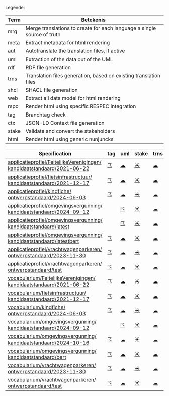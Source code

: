Legende:

| Term | Betekenis |
| --- | --- |
| mrg | Merge translations to create for each language a single source of truth |
| meta | Extract metadata for html rendering |
| aut | Autotranslate the translation files, if active |
| uml | Extraction of the data out of the UML |
| rdf | RDF file generation |
| trns | Translation files generation, based on existing translation files |
| shcl | SHACL file generation |
| web | Extract all data model for html rendering  |
| rspc | Render html using specific RESPEC integration  |
| tag | Branchtag check |
| ctx | JSON-LD Context file generation |
| stake | Validate and convert the stakeholders |
| html | Render html using generic nunjuncks |

| Specification | tag | uml | stake | trns | aut  | mrg | web | meta | html | rspc| ctx | rdf | shcl |
| --- | --- | --- | --- | --- | --- | --- | --- | --- | --- | --- | --- | --- | --- |
| [applicatieprofiel/FeitelijkeVerenigingen/ kandidaatstandaard/2021-06-22](/report4/doc/applicatieprofiel/FeitelijkeVerenigingen/kandidaatstandaard/2021-06-22) | [&#9736;](/report4/doc/applicatieprofiel/FeitelijkeVerenigingen/kandidaatstandaard/2021-06-22/branchtag.report.md)| [&#9729;](/report4/doc/applicatieprofiel/FeitelijkeVerenigingen/kandidaatstandaard/2021-06-22/oslo-converter-ea.report.md)| [&#9728;](/report4/doc/applicatieprofiel/FeitelijkeVerenigingen/kandidaatstandaard/2021-06-22/oslo-stakeholders-converter.report.md)| [&#9729;](/report4/doc/applicatieprofiel/FeitelijkeVerenigingen/kandidaatstandaard/2021-06-22/translate.report.md)| [&#9728;](/report4/doc/applicatieprofiel/FeitelijkeVerenigingen/kandidaatstandaard/2021-06-22/autotranslate.report.md)| [&#9728;](/report4/doc/applicatieprofiel/FeitelijkeVerenigingen/kandidaatstandaard/2021-06-22/merge.report.md)| [&#9728;](/report4/doc/applicatieprofiel/FeitelijkeVerenigingen/kandidaatstandaard/2021-06-22/generator-webuniversum-json.report.md)| [&#9728;](/report4/doc/applicatieprofiel/FeitelijkeVerenigingen/kandidaatstandaard/2021-06-22/metadata.report.md)| [&#9728;](/report4/doc/applicatieprofiel/FeitelijkeVerenigingen/kandidaatstandaard/2021-06-22/generator-html.report.md)| [&#9728;](/report4/doc/applicatieprofiel/FeitelijkeVerenigingen/kandidaatstandaard/2021-06-22/generator-respec.report.md)| [&#9736;](/report4/doc/applicatieprofiel/FeitelijkeVerenigingen/kandidaatstandaard/2021-06-22/generator-jsonld-context.report.md)| | [&#9736;](/report4/doc/applicatieprofiel/FeitelijkeVerenigingen/kandidaatstandaard/2021-06-22/generator-shacl.report.md)|
| [applicatieprofiel/fietsinfrastructuur/ kandidaatstandaard/2021-12-17](/report4/doc/applicatieprofiel/fietsinfrastructuur/kandidaatstandaard/2021-12-17) | [&#9736;](/report4/doc/applicatieprofiel/fietsinfrastructuur/kandidaatstandaard/2021-12-17/branchtag.report.md)| [&#9729;](/report4/doc/applicatieprofiel/fietsinfrastructuur/kandidaatstandaard/2021-12-17/oslo-converter-ea.report.md)| [&#9728;](/report4/doc/applicatieprofiel/fietsinfrastructuur/kandidaatstandaard/2021-12-17/oslo-stakeholders-converter.report.md)| [&#9729;](/report4/doc/applicatieprofiel/fietsinfrastructuur/kandidaatstandaard/2021-12-17/translate.report.md)| [&#9728;](/report4/doc/applicatieprofiel/fietsinfrastructuur/kandidaatstandaard/2021-12-17/autotranslate.report.md)| [&#9728;](/report4/doc/applicatieprofiel/fietsinfrastructuur/kandidaatstandaard/2021-12-17/merge.report.md)| [&#9728;](/report4/doc/applicatieprofiel/fietsinfrastructuur/kandidaatstandaard/2021-12-17/generator-webuniversum-json.report.md)| [&#9728;](/report4/doc/applicatieprofiel/fietsinfrastructuur/kandidaatstandaard/2021-12-17/metadata.report.md)| [&#9728;](/report4/doc/applicatieprofiel/fietsinfrastructuur/kandidaatstandaard/2021-12-17/generator-html.report.md)| [&#9728;](/report4/doc/applicatieprofiel/fietsinfrastructuur/kandidaatstandaard/2021-12-17/generator-respec.report.md)| [&#9736;](/report4/doc/applicatieprofiel/fietsinfrastructuur/kandidaatstandaard/2021-12-17/generator-jsonld-context.report.md)| | [&#9728;](/report4/doc/applicatieprofiel/fietsinfrastructuur/kandidaatstandaard/2021-12-17/generator-shacl.report.md)|
| [applicatieprofiel/kindfiche/ ontwerpstandaard/2024-06-03](/report4/doc/applicatieprofiel/kindfiche/ontwerpstandaard/2024-06-03) | [&#9736;](/report4/doc/applicatieprofiel/kindfiche/ontwerpstandaard/2024-06-03/branchtag.report.md)| [&#9729;](/report4/doc/applicatieprofiel/kindfiche/ontwerpstandaard/2024-06-03/oslo-converter-ea.report.md)| [&#9728;](/report4/doc/applicatieprofiel/kindfiche/ontwerpstandaard/2024-06-03/oslo-stakeholders-converter.report.md)| [&#9729;](/report4/doc/applicatieprofiel/kindfiche/ontwerpstandaard/2024-06-03/translate.report.md)| [&#9728;](/report4/doc/applicatieprofiel/kindfiche/ontwerpstandaard/2024-06-03/autotranslate.report.md)| [&#9728;](/report4/doc/applicatieprofiel/kindfiche/ontwerpstandaard/2024-06-03/merge.report.md)| [&#9728;](/report4/doc/applicatieprofiel/kindfiche/ontwerpstandaard/2024-06-03/generator-webuniversum-json.report.md)| [&#9728;](/report4/doc/applicatieprofiel/kindfiche/ontwerpstandaard/2024-06-03/metadata.report.md)| [&#9728;](/report4/doc/applicatieprofiel/kindfiche/ontwerpstandaard/2024-06-03/generator-html.report.md)| [&#9736;](/report4/doc/applicatieprofiel/kindfiche/ontwerpstandaard/2024-06-03/generator-respec.report.md)| [&#9736;](/report4/doc/applicatieprofiel/kindfiche/ontwerpstandaard/2024-06-03/generator-jsonld-context.report.md)| | [&#9736;](/report4/doc/applicatieprofiel/kindfiche/ontwerpstandaard/2024-06-03/generator-shacl.report.md)|
| [applicatieprofiel/omgevingsvergunning/ kandidaatstandaard/2024-09-12](/report4/doc/applicatieprofiel/omgevingsvergunning/kandidaatstandaard/2024-09-12) | | [&#9736;](/report4/doc/applicatieprofiel/omgevingsvergunning/kandidaatstandaard/2024-09-12/oslo-converter-ea.report.md)| [&#9728;](/report4/doc/applicatieprofiel/omgevingsvergunning/kandidaatstandaard/2024-09-12/oslo-stakeholders-converter.report.md)| [&#9729;](/report4/doc/applicatieprofiel/omgevingsvergunning/kandidaatstandaard/2024-09-12/translate.report.md)| [&#9728;](/report4/doc/applicatieprofiel/omgevingsvergunning/kandidaatstandaard/2024-09-12/autotranslate.report.md)| [&#9728;](/report4/doc/applicatieprofiel/omgevingsvergunning/kandidaatstandaard/2024-09-12/merge.report.md)| [&#9736;](/report4/doc/applicatieprofiel/omgevingsvergunning/kandidaatstandaard/2024-09-12/generator-webuniversum-json.report.md)| [&#9728;](/report4/doc/applicatieprofiel/omgevingsvergunning/kandidaatstandaard/2024-09-12/metadata.report.md)| [&#9736;](/report4/doc/applicatieprofiel/omgevingsvergunning/kandidaatstandaard/2024-09-12/generator-html.report.md)| [&#9728;](/report4/doc/applicatieprofiel/omgevingsvergunning/kandidaatstandaard/2024-09-12/generator-respec.report.md)| [&#9728;](/report4/doc/applicatieprofiel/omgevingsvergunning/kandidaatstandaard/2024-09-12/generator-jsonld-context.report.md)| | [&#9728;](/report4/doc/applicatieprofiel/omgevingsvergunning/kandidaatstandaard/2024-09-12/generator-shacl.report.md)|
| [applicatieprofiel/omgevingsvergunning/ kandidaatstandaard/latest](/report4/doc/applicatieprofiel/omgevingsvergunning/kandidaatstandaard/latest) | | [&#9736;](/report4/doc/applicatieprofiel/omgevingsvergunning/kandidaatstandaard/latest/oslo-converter-ea.report.md)| [&#9728;](/report4/doc/applicatieprofiel/omgevingsvergunning/kandidaatstandaard/latest/oslo-stakeholders-converter.report.md)| [&#9729;](/report4/doc/applicatieprofiel/omgevingsvergunning/kandidaatstandaard/latest/translate.report.md)| [&#9728;](/report4/doc/applicatieprofiel/omgevingsvergunning/kandidaatstandaard/latest/autotranslate.report.md)| [&#9728;](/report4/doc/applicatieprofiel/omgevingsvergunning/kandidaatstandaard/latest/merge.report.md)| [&#9736;](/report4/doc/applicatieprofiel/omgevingsvergunning/kandidaatstandaard/latest/generator-webuniversum-json.report.md)| [&#9728;](/report4/doc/applicatieprofiel/omgevingsvergunning/kandidaatstandaard/latest/metadata.report.md)| [&#9736;](/report4/doc/applicatieprofiel/omgevingsvergunning/kandidaatstandaard/latest/generator-html.report.md)| [&#9728;](/report4/doc/applicatieprofiel/omgevingsvergunning/kandidaatstandaard/latest/generator-respec.report.md)| [&#9728;](/report4/doc/applicatieprofiel/omgevingsvergunning/kandidaatstandaard/latest/generator-jsonld-context.report.md)| | [&#9728;](/report4/doc/applicatieprofiel/omgevingsvergunning/kandidaatstandaard/latest/generator-shacl.report.md)|
| [applicatieprofiel/omgevingsvergunning/ kandidaatstandaard/latestbert](/report4/doc/applicatieprofiel/omgevingsvergunning/kandidaatstandaard/latestbert) | [&#9736;](/report4/doc/applicatieprofiel/omgevingsvergunning/kandidaatstandaard/latestbert/branchtag.report.md)| [&#9729;](/report4/doc/applicatieprofiel/omgevingsvergunning/kandidaatstandaard/latestbert/oslo-converter-ea.report.md)| [&#9728;](/report4/doc/applicatieprofiel/omgevingsvergunning/kandidaatstandaard/latestbert/oslo-stakeholders-converter.report.md)| [&#9729;](/report4/doc/applicatieprofiel/omgevingsvergunning/kandidaatstandaard/latestbert/translate.report.md)| [&#9728;](/report4/doc/applicatieprofiel/omgevingsvergunning/kandidaatstandaard/latestbert/autotranslate.report.md)| [&#9728;](/report4/doc/applicatieprofiel/omgevingsvergunning/kandidaatstandaard/latestbert/merge.report.md)| [&#9728;](/report4/doc/applicatieprofiel/omgevingsvergunning/kandidaatstandaard/latestbert/generator-webuniversum-json.report.md)| [&#9728;](/report4/doc/applicatieprofiel/omgevingsvergunning/kandidaatstandaard/latestbert/metadata.report.md)| [&#9728;](/report4/doc/applicatieprofiel/omgevingsvergunning/kandidaatstandaard/latestbert/generator-html.report.md)| [&#9728;](/report4/doc/applicatieprofiel/omgevingsvergunning/kandidaatstandaard/latestbert/generator-respec.report.md)| [&#9736;](/report4/doc/applicatieprofiel/omgevingsvergunning/kandidaatstandaard/latestbert/generator-jsonld-context.report.md)| | [&#9736;](/report4/doc/applicatieprofiel/omgevingsvergunning/kandidaatstandaard/latestbert/generator-shacl.report.md)|
| [applicatieprofiel/vrachtwagenparkeren/ ontwerpstandaard/2023-11-30](/report4/doc/applicatieprofiel/vrachtwagenparkeren/ontwerpstandaard/2023-11-30) | [&#9736;](/report4/doc/applicatieprofiel/vrachtwagenparkeren/ontwerpstandaard/2023-11-30/branchtag.report.md)| [&#9729;](/report4/doc/applicatieprofiel/vrachtwagenparkeren/ontwerpstandaard/2023-11-30/oslo-converter-ea.report.md)| [&#9728;](/report4/doc/applicatieprofiel/vrachtwagenparkeren/ontwerpstandaard/2023-11-30/oslo-stakeholders-converter.report.md)| [&#9729;](/report4/doc/applicatieprofiel/vrachtwagenparkeren/ontwerpstandaard/2023-11-30/translate.report.md)| [&#9728;](/report4/doc/applicatieprofiel/vrachtwagenparkeren/ontwerpstandaard/2023-11-30/autotranslate.report.md)| [&#9728;](/report4/doc/applicatieprofiel/vrachtwagenparkeren/ontwerpstandaard/2023-11-30/merge.report.md)| [&#9728;](/report4/doc/applicatieprofiel/vrachtwagenparkeren/ontwerpstandaard/2023-11-30/generator-webuniversum-json.report.md)| [&#9729;](/report4/doc/applicatieprofiel/vrachtwagenparkeren/ontwerpstandaard/2023-11-30/metadata.report.md)| [&#9728;](/report4/doc/applicatieprofiel/vrachtwagenparkeren/ontwerpstandaard/2023-11-30/generator-html.report.md)| [&#9736;](/report4/doc/applicatieprofiel/vrachtwagenparkeren/ontwerpstandaard/2023-11-30/generator-respec.report.md)| [&#9736;](/report4/doc/applicatieprofiel/vrachtwagenparkeren/ontwerpstandaard/2023-11-30/generator-jsonld-context.report.md)| | [&#9736;](/report4/doc/applicatieprofiel/vrachtwagenparkeren/ontwerpstandaard/2023-11-30/generator-shacl.report.md)|
| [applicatieprofiel/vrachtwagenparkeren/ ontwerpstandaard/test](/report4/doc/applicatieprofiel/vrachtwagenparkeren/ontwerpstandaard/test) | [&#9736;](/report4/doc/applicatieprofiel/vrachtwagenparkeren/ontwerpstandaard/test/branchtag.report.md)| [&#9729;](/report4/doc/applicatieprofiel/vrachtwagenparkeren/ontwerpstandaard/test/oslo-converter-ea.report.md)| [&#9728;](/report4/doc/applicatieprofiel/vrachtwagenparkeren/ontwerpstandaard/test/oslo-stakeholders-converter.report.md)| [&#9729;](/report4/doc/applicatieprofiel/vrachtwagenparkeren/ontwerpstandaard/test/translate.report.md)| [&#9728;](/report4/doc/applicatieprofiel/vrachtwagenparkeren/ontwerpstandaard/test/autotranslate.report.md)| [&#9728;](/report4/doc/applicatieprofiel/vrachtwagenparkeren/ontwerpstandaard/test/merge.report.md)| [&#9728;](/report4/doc/applicatieprofiel/vrachtwagenparkeren/ontwerpstandaard/test/generator-webuniversum-json.report.md)| [&#9729;](/report4/doc/applicatieprofiel/vrachtwagenparkeren/ontwerpstandaard/test/metadata.report.md)| [&#9728;](/report4/doc/applicatieprofiel/vrachtwagenparkeren/ontwerpstandaard/test/generator-html.report.md)| [&#9736;](/report4/doc/applicatieprofiel/vrachtwagenparkeren/ontwerpstandaard/test/generator-respec.report.md)| [&#9736;](/report4/doc/applicatieprofiel/vrachtwagenparkeren/ontwerpstandaard/test/generator-jsonld-context.report.md)| | [&#9736;](/report4/doc/applicatieprofiel/vrachtwagenparkeren/ontwerpstandaard/test/generator-shacl.report.md)|
| [vocabularium/FeitelijkeVerenigingen/ kandidaatstandaard/2021-06-22](/report4/doc/vocabularium/FeitelijkeVerenigingen/kandidaatstandaard/2021-06-22) | [&#9736;](/report4/doc/vocabularium/FeitelijkeVerenigingen/kandidaatstandaard/2021-06-22/branchtag.report.md)| [&#9729;](/report4/doc/vocabularium/FeitelijkeVerenigingen/kandidaatstandaard/2021-06-22/oslo-converter-ea.report.md)| [&#9728;](/report4/doc/vocabularium/FeitelijkeVerenigingen/kandidaatstandaard/2021-06-22/oslo-stakeholders-converter.report.md)| [&#9729;](/report4/doc/vocabularium/FeitelijkeVerenigingen/kandidaatstandaard/2021-06-22/translate.report.md)| [&#9728;](/report4/doc/vocabularium/FeitelijkeVerenigingen/kandidaatstandaard/2021-06-22/autotranslate.report.md)| [&#9728;](/report4/doc/vocabularium/FeitelijkeVerenigingen/kandidaatstandaard/2021-06-22/merge.report.md)| [&#9728;](/report4/doc/vocabularium/FeitelijkeVerenigingen/kandidaatstandaard/2021-06-22/generator-webuniversum-json.report.md)| [&#9728;](/report4/doc/vocabularium/FeitelijkeVerenigingen/kandidaatstandaard/2021-06-22/metadata.report.md)| [&#9728;](/report4/doc/vocabularium/FeitelijkeVerenigingen/kandidaatstandaard/2021-06-22/generator-html.report.md)| [&#9728;](/report4/doc/vocabularium/FeitelijkeVerenigingen/kandidaatstandaard/2021-06-22/generator-respec.report.md)| | [&#9728;](/report4/doc/vocabularium/FeitelijkeVerenigingen/kandidaatstandaard/2021-06-22/generator-rdf.report.md)| |
| [vocabularium/fietsinfrastructuur/ kandidaatstandaard/2021-12-17](/report4/doc/vocabularium/fietsinfrastructuur/kandidaatstandaard/2021-12-17) | [&#9736;](/report4/doc/vocabularium/fietsinfrastructuur/kandidaatstandaard/2021-12-17/branchtag.report.md)| [&#9729;](/report4/doc/vocabularium/fietsinfrastructuur/kandidaatstandaard/2021-12-17/oslo-converter-ea.report.md)| [&#9728;](/report4/doc/vocabularium/fietsinfrastructuur/kandidaatstandaard/2021-12-17/oslo-stakeholders-converter.report.md)| [&#9729;](/report4/doc/vocabularium/fietsinfrastructuur/kandidaatstandaard/2021-12-17/translate.report.md)| [&#9728;](/report4/doc/vocabularium/fietsinfrastructuur/kandidaatstandaard/2021-12-17/autotranslate.report.md)| [&#9728;](/report4/doc/vocabularium/fietsinfrastructuur/kandidaatstandaard/2021-12-17/merge.report.md)| [&#9728;](/report4/doc/vocabularium/fietsinfrastructuur/kandidaatstandaard/2021-12-17/generator-webuniversum-json.report.md)| [&#9728;](/report4/doc/vocabularium/fietsinfrastructuur/kandidaatstandaard/2021-12-17/metadata.report.md)| [&#9728;](/report4/doc/vocabularium/fietsinfrastructuur/kandidaatstandaard/2021-12-17/generator-html.report.md)| [&#9728;](/report4/doc/vocabularium/fietsinfrastructuur/kandidaatstandaard/2021-12-17/generator-respec.report.md)| | [&#9728;](/report4/doc/vocabularium/fietsinfrastructuur/kandidaatstandaard/2021-12-17/generator-rdf.report.md)| |
| [vocabularium/kindfiche/ ontwerpstandaard/2024-06-03](/report4/doc/vocabularium/kindfiche/ontwerpstandaard/2024-06-03) | [&#9736;](/report4/doc/vocabularium/kindfiche/ontwerpstandaard/2024-06-03/branchtag.report.md)| [&#9729;](/report4/doc/vocabularium/kindfiche/ontwerpstandaard/2024-06-03/oslo-converter-ea.report.md)| [&#9728;](/report4/doc/vocabularium/kindfiche/ontwerpstandaard/2024-06-03/oslo-stakeholders-converter.report.md)| [&#9729;](/report4/doc/vocabularium/kindfiche/ontwerpstandaard/2024-06-03/translate.report.md)| [&#9728;](/report4/doc/vocabularium/kindfiche/ontwerpstandaard/2024-06-03/autotranslate.report.md)| [&#9728;](/report4/doc/vocabularium/kindfiche/ontwerpstandaard/2024-06-03/merge.report.md)| [&#9728;](/report4/doc/vocabularium/kindfiche/ontwerpstandaard/2024-06-03/generator-webuniversum-json.report.md)| [&#9728;](/report4/doc/vocabularium/kindfiche/ontwerpstandaard/2024-06-03/metadata.report.md)| [&#9728;](/report4/doc/vocabularium/kindfiche/ontwerpstandaard/2024-06-03/generator-html.report.md)| [&#9728;](/report4/doc/vocabularium/kindfiche/ontwerpstandaard/2024-06-03/generator-respec.report.md)| | [&#9728;](/report4/doc/vocabularium/kindfiche/ontwerpstandaard/2024-06-03/generator-rdf.report.md)| |
| [vocabularium/omgevingsvergunning/ kandidaatstandaard/2024-09-12](/report4/doc/vocabularium/omgevingsvergunning/kandidaatstandaard/2024-09-12) | | [&#9736;](/report4/doc/vocabularium/omgevingsvergunning/kandidaatstandaard/2024-09-12/oslo-converter-ea.report.md)| [&#9728;](/report4/doc/vocabularium/omgevingsvergunning/kandidaatstandaard/2024-09-12/oslo-stakeholders-converter.report.md)| [&#9729;](/report4/doc/vocabularium/omgevingsvergunning/kandidaatstandaard/2024-09-12/translate.report.md)| [&#9728;](/report4/doc/vocabularium/omgevingsvergunning/kandidaatstandaard/2024-09-12/autotranslate.report.md)| [&#9728;](/report4/doc/vocabularium/omgevingsvergunning/kandidaatstandaard/2024-09-12/merge.report.md)| [&#9736;](/report4/doc/vocabularium/omgevingsvergunning/kandidaatstandaard/2024-09-12/generator-webuniversum-json.report.md)| [&#9728;](/report4/doc/vocabularium/omgevingsvergunning/kandidaatstandaard/2024-09-12/metadata.report.md)| [&#9736;](/report4/doc/vocabularium/omgevingsvergunning/kandidaatstandaard/2024-09-12/generator-html.report.md)| [&#9728;](/report4/doc/vocabularium/omgevingsvergunning/kandidaatstandaard/2024-09-12/generator-respec.report.md)| | [&#9736;](/report4/doc/vocabularium/omgevingsvergunning/kandidaatstandaard/2024-09-12/generator-rdf.report.md)| |
| [vocabularium/omgevingsvergunning/ kandidaatstandaard/2024-10-16](/report4/doc/vocabularium/omgevingsvergunning/kandidaatstandaard/2024-10-16) | [&#9736;](/report4/doc/vocabularium/omgevingsvergunning/kandidaatstandaard/2024-10-16/branchtag.report.md)| [&#9729;](/report4/doc/vocabularium/omgevingsvergunning/kandidaatstandaard/2024-10-16/oslo-converter-ea.report.md)| [&#9728;](/report4/doc/vocabularium/omgevingsvergunning/kandidaatstandaard/2024-10-16/oslo-stakeholders-converter.report.md)| [&#9729;](/report4/doc/vocabularium/omgevingsvergunning/kandidaatstandaard/2024-10-16/translate.report.md)| [&#9728;](/report4/doc/vocabularium/omgevingsvergunning/kandidaatstandaard/2024-10-16/autotranslate.report.md)| [&#9728;](/report4/doc/vocabularium/omgevingsvergunning/kandidaatstandaard/2024-10-16/merge.report.md)| [&#9728;](/report4/doc/vocabularium/omgevingsvergunning/kandidaatstandaard/2024-10-16/generator-webuniversum-json.report.md)| [&#9728;](/report4/doc/vocabularium/omgevingsvergunning/kandidaatstandaard/2024-10-16/metadata.report.md)| [&#9728;](/report4/doc/vocabularium/omgevingsvergunning/kandidaatstandaard/2024-10-16/generator-html.report.md)| [&#9728;](/report4/doc/vocabularium/omgevingsvergunning/kandidaatstandaard/2024-10-16/generator-respec.report.md)| | [&#9728;](/report4/doc/vocabularium/omgevingsvergunning/kandidaatstandaard/2024-10-16/generator-rdf.report.md)| |
| [vocabularium/omgevingsvergunning/ kandidaatstandaard/bert](/report4/doc/vocabularium/omgevingsvergunning/kandidaatstandaard/bert) | [&#9736;](/report4/doc/vocabularium/omgevingsvergunning/kandidaatstandaard/bert/branchtag.report.md)| [&#9729;](/report4/doc/vocabularium/omgevingsvergunning/kandidaatstandaard/bert/oslo-converter-ea.report.md)| [&#9728;](/report4/doc/vocabularium/omgevingsvergunning/kandidaatstandaard/bert/oslo-stakeholders-converter.report.md)| [&#9729;](/report4/doc/vocabularium/omgevingsvergunning/kandidaatstandaard/bert/translate.report.md)| [&#9728;](/report4/doc/vocabularium/omgevingsvergunning/kandidaatstandaard/bert/autotranslate.report.md)| [&#9728;](/report4/doc/vocabularium/omgevingsvergunning/kandidaatstandaard/bert/merge.report.md)| [&#9728;](/report4/doc/vocabularium/omgevingsvergunning/kandidaatstandaard/bert/generator-webuniversum-json.report.md)| [&#9728;](/report4/doc/vocabularium/omgevingsvergunning/kandidaatstandaard/bert/metadata.report.md)| [&#9736;](/report4/doc/vocabularium/omgevingsvergunning/kandidaatstandaard/bert/generator-html.report.md)| [&#9728;](/report4/doc/vocabularium/omgevingsvergunning/kandidaatstandaard/bert/generator-respec.report.md)| | [&#9728;](/report4/doc/vocabularium/omgevingsvergunning/kandidaatstandaard/bert/generator-rdf.report.md)| |
| [vocabularium/vrachtwagenparkeren/ ontwerpstandaard/2023-11-30](/report4/doc/vocabularium/vrachtwagenparkeren/ontwerpstandaard/2023-11-30) | [&#9736;](/report4/doc/vocabularium/vrachtwagenparkeren/ontwerpstandaard/2023-11-30/branchtag.report.md)| [&#9729;](/report4/doc/vocabularium/vrachtwagenparkeren/ontwerpstandaard/2023-11-30/oslo-converter-ea.report.md)| [&#9728;](/report4/doc/vocabularium/vrachtwagenparkeren/ontwerpstandaard/2023-11-30/oslo-stakeholders-converter.report.md)| [&#9729;](/report4/doc/vocabularium/vrachtwagenparkeren/ontwerpstandaard/2023-11-30/translate.report.md)| [&#9728;](/report4/doc/vocabularium/vrachtwagenparkeren/ontwerpstandaard/2023-11-30/autotranslate.report.md)| [&#9728;](/report4/doc/vocabularium/vrachtwagenparkeren/ontwerpstandaard/2023-11-30/merge.report.md)| [&#9728;](/report4/doc/vocabularium/vrachtwagenparkeren/ontwerpstandaard/2023-11-30/generator-webuniversum-json.report.md)| [&#9729;](/report4/doc/vocabularium/vrachtwagenparkeren/ontwerpstandaard/2023-11-30/metadata.report.md)| [&#9728;](/report4/doc/vocabularium/vrachtwagenparkeren/ontwerpstandaard/2023-11-30/generator-html.report.md)| [&#9728;](/report4/doc/vocabularium/vrachtwagenparkeren/ontwerpstandaard/2023-11-30/generator-respec.report.md)| | [&#9728;](/report4/doc/vocabularium/vrachtwagenparkeren/ontwerpstandaard/2023-11-30/generator-rdf.report.md)| |
| [vocabularium/vrachtwagenparkeren/ ontwerpstandaard/test](/report4/doc/vocabularium/vrachtwagenparkeren/ontwerpstandaard/test) | [&#9736;](/report4/doc/vocabularium/vrachtwagenparkeren/ontwerpstandaard/test/branchtag.report.md)| [&#9729;](/report4/doc/vocabularium/vrachtwagenparkeren/ontwerpstandaard/test/oslo-converter-ea.report.md)| [&#9728;](/report4/doc/vocabularium/vrachtwagenparkeren/ontwerpstandaard/test/oslo-stakeholders-converter.report.md)| [&#9729;](/report4/doc/vocabularium/vrachtwagenparkeren/ontwerpstandaard/test/translate.report.md)| [&#9728;](/report4/doc/vocabularium/vrachtwagenparkeren/ontwerpstandaard/test/autotranslate.report.md)| [&#9728;](/report4/doc/vocabularium/vrachtwagenparkeren/ontwerpstandaard/test/merge.report.md)| [&#9728;](/report4/doc/vocabularium/vrachtwagenparkeren/ontwerpstandaard/test/generator-webuniversum-json.report.md)| [&#9729;](/report4/doc/vocabularium/vrachtwagenparkeren/ontwerpstandaard/test/metadata.report.md)| [&#9728;](/report4/doc/vocabularium/vrachtwagenparkeren/ontwerpstandaard/test/generator-html.report.md)| [&#9728;](/report4/doc/vocabularium/vrachtwagenparkeren/ontwerpstandaard/test/generator-respec.report.md)| | [&#9728;](/report4/doc/vocabularium/vrachtwagenparkeren/ontwerpstandaard/test/generator-rdf.report.md)| |
